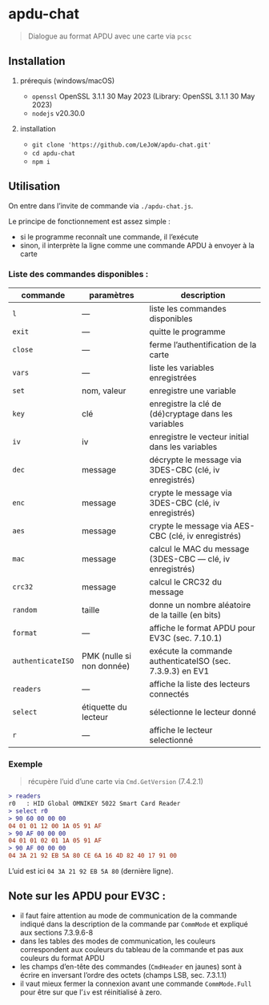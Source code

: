 # apdu-chat

> Dialogue au format APDU avec une carte via `pcsc`

## Installation

1. prérequis (windows/macOS)

    - `openssl` OpenSSL 3.1.1 30 May 2023 (Library: OpenSSL 3.1.1 30 May 2023)
    - `nodejs` v20.30.0

2. installation
    - `git clone 'https://github.com/LeJoW/apdu-chat.git'`
    - `cd apdu-chat`
    - `npm i`

## Utilisation

On entre dans l’invite de commande via `./apdu-chat.js`.

Le principe de fonctionnement est assez simple&nbsp;:

-   si le programme reconnaît une commande, il l’exécute
-   sinon, il interprète la ligne comme une commande APDU à envoyer à la carte

### Liste des commandes disponibles&nbsp;:

| commande          | paramètres                | description                                               |
| ----------------- | ------------------------- | --------------------------------------------------------- |
| `l`               | —                         | liste les commandes disponibles                           |
| `exit`            | —                         | quitte le programme                                       |
| `close`           | —                         | ferme l’authentification de la carte                      |
| `vars`            | —                         | liste les variables enregistrées                          |
| `set`             | nom, valeur               | enregistre une variable                                   |
| `key`             | clé                       | enregistre la clé de (dé)cryptage dans les variables      |
| `iv`              | iv                        | enregistre le vecteur initial dans les variables          |
| `dec`             | message                   | décrypte le message via 3DES-CBC (clé, iv enregistrés)    |
| `enc`             | message                   | crypte le message via 3DES-CBC (clé, iv enregistrés)      |
| `aes`             | message                   | crypte le message via AES-CBC (clé, iv enregistrés)       |
| `mac`             | message                   | calcul le MAC du message (3DES-CBC — clé, iv enregistrés) |
| `crc32`           | message                   | calcul le CRC32 du message                                |
| `random`          | taille                    | donne un nombre aléatoire de la taille (en bits)          |
| `format`          | —                         | affiche le format APDU pour EV3C (sec. 7.10.1)            |
| `authenticateISO` | PMK (nulle si non donnée) | exécute la commande authenticateISO (sec. 7.3.9.3) en EV1 |
| `readers`         | —                         | affiche la liste des lecteurs connectés                   |
| `select`          | étiquette du lecteur      | sélectionne le lecteur donné                              |
| `r`               | —                         | affiche le lecteur selectionné                            |

### Exemple

> récupère l’uid d’une carte via `Cmd.GetVersion` (7.4.2.1)

```diff
> readers
r0   : HID Global OMNIKEY 5022 Smart Card Reader
> select r0
> 90 60 00 00 00
04 01 01 12 00 1A 05 91 AF
> 90 AF 00 00 00
04 01 01 02 01 1A 05 91 AF
> 90 AF 00 00 00
04 3A 21 92 EB 5A 80 CE 6A 16 4D 82 40 17 91 00
```

L’uid est ici `04 3A 21 92 EB 5A 80` (dernière ligne).

## Note sur les APDU pour EV3C&nbsp;:

-   il faut faire attention au mode de communication de la commande indiqué dans la description de la commande par `CommMode`
    et expliqué aux sections 7.3.9.6-8
-   dans les tables des modes de communication, les couleurs correspondent aux couleurs du tableau de la commande
    et pas aux couleurs du format APDU
-   les champs d’en-tête des commandes (`CmdHeader` en jaunes) sont à écrire en inversant l’ordre des octets (champs LSB, sec. 7.3.1.1)
-   il vaut mieux fermer la connexion avant une commande `CommMode.Full` pour être sur que l’`iv` est réinitialisé à zero.

